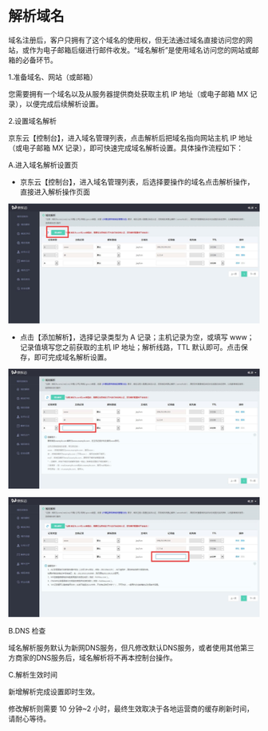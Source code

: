 # 解析域名
域名注册后，客户只拥有了这个域名的使用权，但无法通过域名直接访问您的网站，或作为电子邮箱后缀进行邮件收发。“域名解析”是使用域名访问您的网站或邮箱的必备环节。

1.准备域名、网站（或邮箱）

您需要拥有一个域名以及从服务器提供商处获取主机 IP 地址（或电子邮箱 MX 记录），以便完成后续解析设置。

2.设置域名解析

京东云【控制台】，进入域名管理列表，点击解析后把域名指向网站主机 IP 地址（或电子邮箱 MX 记录），即可快速完成域名解析设置。具体操作流程如下：

A.进入域名解析设置页

- 京东云【控制台】，进入域名管理列表，后选择要操作的域名点击解析操作，直接进入解析操作页面

![image](https://github.com/jdcloudcom/cn/blob/edit/documentation/Domain-Name-&-License/Image-Domain/jiexi1.jpg)

- 点击【添加解析】，选择记录类型为 A 记录；主机记录为空，或填写 www；记录值填写您之前获取的主机 IP 地址；解析线路，TTL 默认即可。点击保存，即可完成域名解析设置。

![image](https://github.com/jdcloudcom/cn/blob/edit/documentation/Domain-Name-&-License/Image-Domain/jiexi2.jpg)


![image](https://github.com/jdcloudcom/cn/blob/edit/documentation/Domain-Name-&-License/Image-Domain/jiexi3.jpg)

B.DNS 检查

域名解析服务默认为新网DNS服务，但凡修改默认DNS服务，或者使用其他第三方商家的DNS服务后，域名解析将不再本控制台操作。

C.解析生效时间

新增解析完成设置即时生效。

修改解析则需要 10 分钟~2 小时，最终生效取决于各地运营商的缓存刷新时间，请耐心等待。
